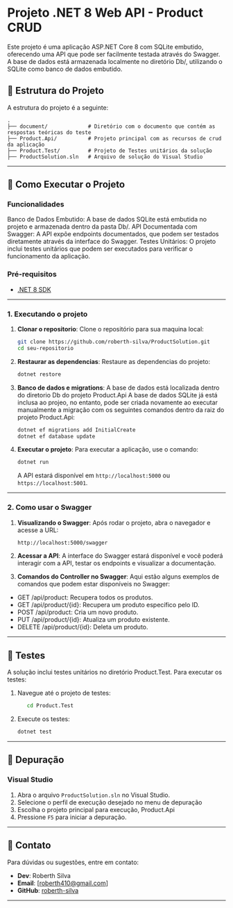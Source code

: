 ﻿# Projeto .NET 8 Web API - Product CRUD

Este projeto é uma aplicação ASP.NET Core 8 com SQLite embutido, oferecendo uma API que pode ser facilmente testada através do Swagger. 
A base de dados está armazenada localmente no diretório Db/, utilizando o SQLite como banco de dados embutido.

## 📂 Estrutura do Projeto

A estrutura do projeto é a seguinte:

```
.
├── document/             # Diretório com o documento que contém as respostas teóricas do teste
├── Product.Api/          # Projeto principal com as recursos de crud da aplicação
├── Product.Test/         # Projeto de Testes unitários da solução
├── ProductSolution.sln   # Arquivo de solução do Visual Studio
```

---

## 🚀 Como Executar o Projeto

### Funcionalidades

Banco de Dados Embutido: A base de dados SQLite está embutida no projeto e armazenada dentro da pasta Db/.
API Documentada com Swagger: A API expõe endpoints documentados, que podem ser testados diretamente através da interface do Swagger.
Testes Unitários: O projeto inclui testes unitários que podem ser executados para verificar o funcionamento da aplicação.

### Pré-requisitos

- [.NET 8 SDK](https://dotnet.microsoft.com/download/dotnet/8.0)

---

### 1. Executando o projeto

1. **Clonar o repositorio**:
   Clone o repositório para sua maquina local:

   ```bash
   git clone https://github.com/roberth-silva/ProductSolution.git
   cd seu-repositorio
   ```

2. **Restaurar as dependencias**:
   Restaure as dependencias do projeto:

   ```bash
   dotnet restore
   ```

3. **Banco de dados e migrations**:
   A base de dados está localizada dentro do diretorio Db do projeto Product.Api
   A base de dados SQLite já está inclusa ao projeo, no entanto, pode ser criada novamente ao executar manualmente a migração com os seguintes comandos dentro da raiz do projeto Product.Api:

   ```bash
   dotnet ef migrations add InitialCreate
   dotnet ef database update
   ```
      
4. **Executar o projeto**:
   Para executar a aplicação, use o comando:   

   ```bash
   dotnet run
   ```
   A API estará disponível em `http://localhost:5000` ou `https://localhost:5001`.


---

### 2. Como usar o Swagger

1. **Visualizando o Swagger**:
   Após rodar o projeto, abra o navegador e acesse a URL:

   ```bash
   http://localhost:5000/swagger
   ```


2. **Acessar a API**:
   A interface do Swagger estará disponível e você poderá interagir com a API, testar os endpoints e visualizar a documentação.

3. **Comandos do Controller no Swagger**:
   Aqui estão alguns exemplos de comandos que podem estar disponíveis no Swagger:

* GET /api/product: Recupera todos os produtos.
* GET /api/product/{id}: Recupera um produto específico pelo ID.
* POST /api/product: Cria um novo produto.
* PUT /api/product/{id}: Atualiza um produto existente.
* DELETE /api/product/{id}: Deleta um produto.

---


## 🧪 Testes

A solução inclui testes unitários no diretório Product.Test. Para executar os testes:

1. Navegue até o projeto de testes:

   ```bash
      cd Product.Test      
   ```

2. Execute os testes:

   ```bash
   dotnet test
   ```

---

## 🐛 Depuração

### Visual Studio

1. Abra o arquivo `ProductSolution.sln` no Visual Studio.
2. Selecione o perfil de execução desejado no menu de depuração
3. Escolha o projeto principal para execução, Product.Api
4. Pressione `F5` para iniciar a depuração.


---

## 📧 Contato

Para dúvidas ou sugestões, entre em contato:

- **Dev**: Roberth Silva
- **Email**: [roberth410@gmail.com]
- **GitHub**: [roberth-silva](https://github.com/roberth-silva)

---